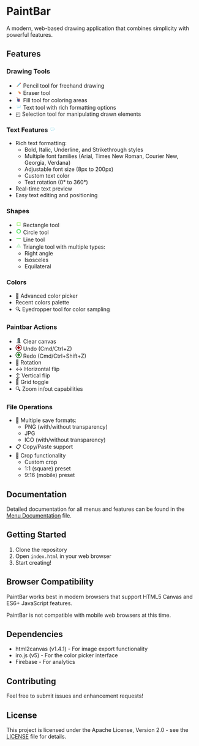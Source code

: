 # PaintBar

A modern, web-based drawing application that combines simplicity with powerful features.

## Features

### Drawing Tools
- <img src="public/images/menus/tools_pencil.png" height="16"/> Pencil tool for freehand drawing
- <img src="public/images/menus/tools_eraser.png" height="16"/> Eraser tool
- <img src="public/images/menus/tools_fill.png" height="16"/> Fill tool for coloring areas
- <img src="public/images/menus/tools_text.png" height="16"/> Text tool with rich formatting options
- ◰ Selection tool for manipulating drawn elements

### Text Features <img src="public/images/menus/tools_text.png" height="16"/>
- Rich text formatting:
  - Bold, Italic, Underline, and Strikethrough styles
  - Multiple font families (Arial, Times New Roman, Courier New, Georgia, Verdana)
  - Adjustable font size (8px to 200px)
  - Custom text color
  - Text rotation (0° to 360°)
- Real-time text preview
- Easy text editing and positioning

### Shapes
- <img src="public/images/menus/shapes_rectangle.png" height="16"/> Rectangle tool
- <img src="public/images/menus/shapes_circle.png" height="16"/> Circle tool
- <img src="public/images/menus/shapes_line.png" height="16"/> Line tool
- <img src="public/images/menus/shapes_triangle.png" height="16"/> Triangle tool with multiple types:
  - Right angle
  - Isosceles
  - Equilateral

### Colors
- 🎨 Advanced color picker
- Recent colors palette
- 🔍 Eyedropper tool for color sampling

### Paintbar Actions
- <img src="public/images/menus/actions_clear.png" height="16"/> Clear canvas
- <img src="public/images/menus/actions_undo.png" height="16"/> Undo (Cmd/Ctrl+Z)
- <img src="public/images/menus/actions_redo.png" height="16"/> Redo (Cmd/Ctrl+Shift+Z)
- 🔄 Rotation
- ↔️ Horizontal flip
- ↕️ Vertical flip
- 📏 Grid toggle
- 🔍 Zoom in/out capabilities

### File Operations
- 💾 Multiple save formats:
  - PNG (with/without transparency)
  - JPG
  - ICO (with/without transparency)
- 📋 Copy/Paste support
- 📐 Crop functionality
  - Custom crop
  - 1:1 (square) preset
  - 9:16 (mobile) preset

## Documentation

Detailed documentation for all menus and features can be found in the [Menu Documentation](docs/menus.md) file.

## Getting Started

1. Clone the repository
2. Open `index.html` in your web browser
3. Start creating!

## Browser Compatibility

PaintBar works best in modern browsers that support HTML5 Canvas and ES6+ JavaScript features.

PaintBar is not compatible with mobile web browsers at this time.

## Dependencies

- html2canvas (v1.4.1) - For image export functionality
- iro.js (v5) - For the color picker interface
- Firebase - For analytics

## Contributing

Feel free to submit issues and enhancement requests!

## License

This project is licensed under the Apache License, Version 2.0 - see the [LICENSE](LICENSE) file for details.
